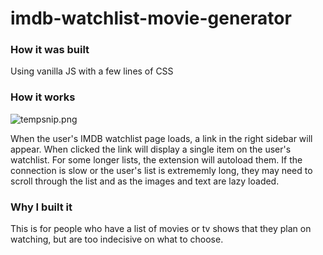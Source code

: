 # imdb-watchlist-movie-generator

### How it was built
Using vanilla JS with a few lines of CSS

### How it works
![tempsnip.png](https://postimg.cc/f3TZmNLd)

When the user's IMDB watchlist page loads, a link in the right sidebar will appear. When clicked the link will display a single item on the user's watchlist.
For some longer lists, the extension will autoload them. If the connection is slow or the user's list is extrememly long, they may need to scroll through the list and as the images and text are lazy loaded.


### Why I built it
This is for people who have a list of movies or tv shows that they plan on watching, but are too indecisive on what to choose.
